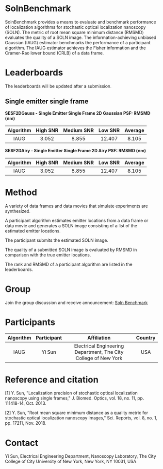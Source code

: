 # SolnBenchmark
SolnBenchmark provides a means to evaluate and benchmark performance of localization algorithms for stochastic optical localization nanoscopy (SOLN). The metric of root mean square minimum distance (RMSMD) evaluates the quality of a SOLN image. The information-achieving unbiased Gaussian (IAUG) estimator benchmarks the performance of a participant algorithm. The IAUG estimator achieves the Fisher information and the Cramer-Rao lower bound (CRLB) of a data frame.

# Leaderboards
The leaderboards will be updated after a submission. 

## Single emitter single frame

**SESF2DGauss - Single Emitter Single Frame 2D Gaussian PSF: RMSMD (nm)**

| Algorithm |High SNR |Medium SNR |Low SNR |Average|
|:-------:|:------:|:--------:|:-----:|:-----:|
|IAUG     |3.052   |8.855     |12.407 |8.105  |

**SESF2DAiry - Single Emitter Single Frame 2D Airy PSF: RMSMD (nm)**

| Algorithm |High SNR |Medium SNR |Low SNR |Average|
|:-------:|:------:|:--------:|:-----:|:-----:|
|IAUG     |3.052   |8.855     |12.407 |8.105  |

# Method
A variety of data frames and data movies that simulate experiments are synthesized. 

A participant algorithm estimates emitter locations from a data frame or data movie and generates a SOLN image consisting of a list of the estimated emitter locations. 

The participant submits the estimated SOLN image. 

The quality of a submitted SOLN image is evaluated by RMSMD in comparison with the true emitter locations. 

The rank and RMSMD of a participant algorithm are listed in the leaderboards. 

# Group
Join the group discussion and receive announcement: [Soln Benchmark](https://groups.google.com/forum/#!forum/soln-benchmark)

# Participants

|Algorithm |Participant |Affiliation |Country |
|:-------:|:------:|:--------:|:-----:|
|IAUG     |Yi Sun | Electrical Engineering Department, The City College of New York |USA |

# Reference and citation
[1] Y. Sun, "Localization precision of stochastic optical localization nanoscopy using single frames," J. Biomed. Optics, vol. 18, no. 11, pp. 111418-14, Oct. 2013.

[2] Y. Sun, "Root mean square minimum distance as a quality metric for stochastic optical localization nanoscopy images," Sci. Reports, vol. 8, no. 1, pp. 17211, Nov. 2018.

# Contact

Yi Sun, Electrical Engineering Department, Nanoscopy Laboratory, The City College of City University of New York, New York, NY 10031, USA
